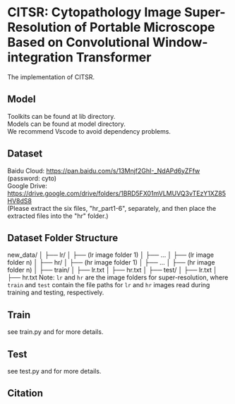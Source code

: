 # CITSR: Cytopathology Image Super-Resolution of Portable Microscope Based on Convolutional Window-integration Transformer
The implementation of CITSR.
## Model
Toolkits can be found at lib directory.  
Models can be found at model directory.  
We recommend Vscode to avoid dependency problems. 
## Dataset
Baidu Cloud: https://pan.baidu.com/s/13Mnjf2GhI-_NdAPd6yZFfw (password: cyto)  
Google Drive: https://drive.google.com/drive/folders/1BRD5FX01mVLMUVQ3vTEzY1XZ85HV8dS8  
(Please extract the six files, "hr_part1-6", separately, and then place the extracted files into the "hr" folder.)
## Dataset Folder Structure
new_data/ 
│
├── lr/
│   ├── (lr image folder 1)
│   ├── ...
│   ├── (lr image folder n)
│
├── hr/
│   ├── (hr image folder 1)
│   ├── ...
│   ├── (hr image folder n)
│
├── train/
│   ├── lr.txt
│   ├── hr.txt
│
├── test/
│   ├── lr.txt
│   ├── hr.txt
Note: `lr` and `hr` are the image folders for super-resolution, where `train` and `test` contain the file paths for `lr` and `hr` images read during training and testing, respectively.
## Train
see train.py and for more details. 
## Test
see test.py and for more details.
## Citation

